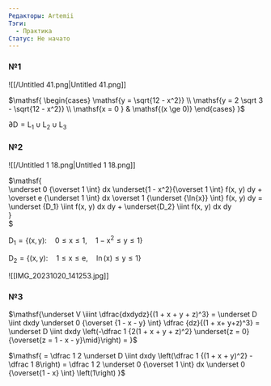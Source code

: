 ```yaml
---
Редакторы: Artemii
Тэги:
  - Практика
Статус: Не начато
---
```

### №1

![[/Untitled 41.png|Untitled 41.png]]

$\mathsf{  
\begin{cases}  
\mathsf{y = \sqrt{12 - x^2}} \\  
\mathsf{y = 2 \sqrt 3 - \sqrt{12 - x^2}} \\  
\mathsf{x = 0 } & \mathsf{(x \ge 0)}  
\end{cases}  
}$

  

$\mathsf{\partial D = L_1 \cup L_2 \cup L_3}$

  

  

  

  

### №2

![[/Untitled 1 18.png|Untitled 1 18.png]]

$\mathsf{  
\underset 0 {\overset 1 \int} dx \underset{1 - x^2}{\overset 1 \int} f(x, y) dy + \overset e {\underset 1 \int} dx \overset 1 {\underset {\ln{x}} \int} f(x, y) dy = \underset {D_1} \iint f(x, y) dx dy + \underset{D_2} \iint f(x, y) dx dy  
}  
$

$\mathsf{D_1 = \left\{(x, y):\quad 0 \le x \le 1, \quad 1 - x^2 \le y \le 1 \right \} }$

$\mathsf{  
D_2 = \left\{(x, y):\quad 1 \le x \le e,\quad \ln(x) \le y \le 1\right\}  
}$

![[IMG_20231020_141253.jpg]]

  

  

### №3

$\mathsf{\underset V \iiint \dfrac{dxdydz}{(1 + x + y + z)^3} = \underset D \iint dxdy \underset 0 {\overset {1 - x - y} \int} \dfrac {dz}{(1 + x+ y+z)^3} = \underset D \iint dxdy \left(-\dfrac 1 {2(1 + x + y + z)^2} \underset{z = 0}{\overset{z = 1 - x - y}\mid}\right) =  
}$

$\mathsf{  
= \dfrac 1 2 \underset D \iint dxdy \left(\dfrac 1 {(1 + x + y)^2} - \dfrac 1 8\right) = \dfrac 1 2 \underset 0 {\overset 1 \int} dx \underset 0 {\overset{1 - x} \int} \left(1\right)  
}$